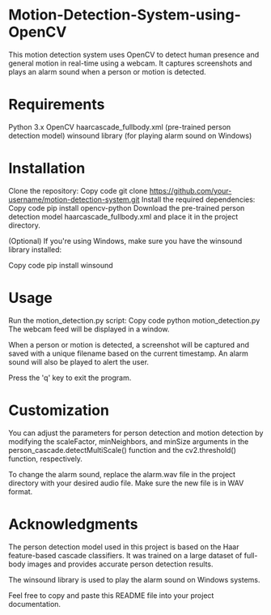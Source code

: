 # Motion-Detection-System-using-OpenCV

This motion detection system uses OpenCV to detect human presence and general motion in real-time using a webcam. It captures screenshots and plays an alarm sound when a person or motion is detected.

# Requirements
Python 3.x
OpenCV
haarcascade_fullbody.xml (pre-trained person detection model)
winsound library (for playing alarm sound on Windows)

# Installation
Clone the repository:
Copy code
git clone https://github.com/your-username/motion-detection-system.git
Install the required dependencies:
Copy code
pip install opencv-python
Download the pre-trained person detection model haarcascade_fullbody.xml and place it in the project directory.

(Optional) If you're using Windows, make sure you have the winsound library installed:

Copy code
pip install winsound

# Usage
Run the motion_detection.py script:
Copy code
python motion_detection.py
The webcam feed will be displayed in a window.

When a person or motion is detected, a screenshot will be captured and saved with a unique filename based on the current timestamp. An alarm sound will also be played to alert the user.

Press the 'q' key to exit the program.

# Customization
You can adjust the parameters for person detection and motion detection by modifying the scaleFactor, minNeighbors, and minSize arguments in the person_cascade.detectMultiScale() function and the cv2.threshold() function, respectively.

To change the alarm sound, replace the alarm.wav file in the project directory with your desired audio file. Make sure the new file is in WAV format.

# Acknowledgments
The person detection model used in this project is based on the Haar feature-based cascade classifiers. It was trained on a large dataset of full-body images and provides accurate person detection results.

The winsound library is used to play the alarm sound on Windows systems.

Feel free to copy and paste this README file into your project documentation.
